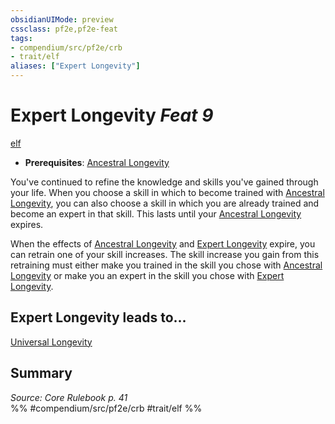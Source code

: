 ```yaml
---
obsidianUIMode: preview
cssclass: pf2e,pf2e-feat
tags:
- compendium/src/pf2e/crb
- trait/elf
aliases: ["Expert Longevity"]
---
```

# Expert Longevity  *Feat 9*  
[elf](rules/traits/elf.md "Elf Ancestry & Heritage Trait")  

- **Prerequisites**: [Ancestral Longevity](compendium/feats/ancestral-longevity.md)

You've continued to refine the knowledge and skills you've gained through your life. When you choose a skill in which to become trained with [Ancestral Longevity](compendium/feats/ancestral-longevity.md), you can also choose a skill in which you are already trained and become an expert in that skill. This lasts until your [Ancestral Longevity](compendium/feats/ancestral-longevity.md) expires.

When the effects of [Ancestral Longevity](compendium/feats/ancestral-longevity.md) and [Expert Longevity](compendium/feats/expert-longevity.md) expire, you can retrain one of your skill increases. The skill increase you gain from this retraining must either make you trained in the skill you chose with [Ancestral Longevity](compendium/feats/ancestral-longevity.md) or make you an expert in the skill you chose with [Expert Longevity](compendium/feats/expert-longevity.md).

## Expert Longevity leads to...

[Universal Longevity](compendium/feats/universal-longevity.md)

## Summary

*Source: Core Rulebook p. 41*  
%% #compendium/src/pf2e/crb #trait/elf %%